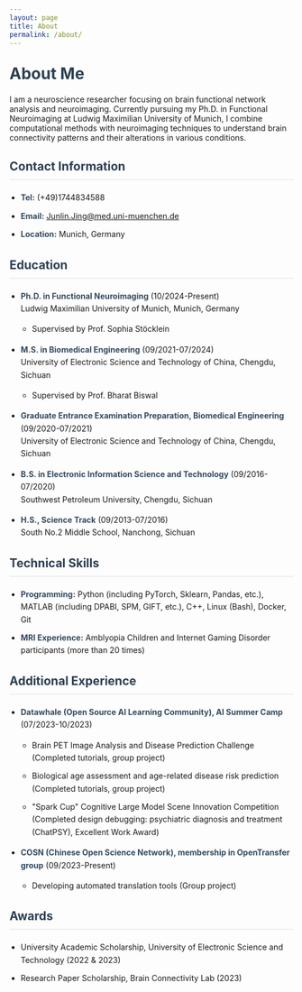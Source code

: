 ```yaml
---
layout: page
title: About
permalink: /about/
---
```


# About Me

I am a neuroscience researcher focusing on brain functional network analysis and neuroimaging. Currently pursuing my Ph.D. in Functional Neuroimaging at Ludwig Maximilian University of Munich, I combine computational methods with neuroimaging techniques to understand brain connectivity patterns and their alterations in various conditions.

## Contact Information

- **Tel:** (+49)1744834588
- **Email:** Junlin.Jing@med.uni-muenchen.de
- **Location:** Munich, Germany

## Education

- **Ph.D. in Functional Neuroimaging** (10/2024-Present)  
  Ludwig Maximilian University of Munich, Munich, Germany
  - Supervised by Prof. Sophia Stöcklein

- **M.S. in Biomedical Engineering** (09/2021-07/2024)  
  University of Electronic Science and Technology of China, Chengdu, Sichuan
  - Supervised by Prof. Bharat Biswal

- **Graduate Entrance Examination Preparation, Biomedical Engineering** (09/2020-07/2021)  
  University of Electronic Science and Technology of China, Chengdu, Sichuan

- **B.S. in Electronic Information Science and Technology** (09/2016-07/2020)  
  Southwest Petroleum University, Chengdu, Sichuan

- **H.S., Science Track** (09/2013-07/2016)  
  South No.2 Middle School, Nanchong, Sichuan

## Technical Skills

- **Programming:** Python (including PyTorch, Sklearn, Pandas, etc.), MATLAB (including DPABI, SPM, GIFT, etc.), C++, Linux (Bash), Docker, Git
- **MRI Experience:** Amblyopia Children and Internet Gaming Disorder participants (more than 20 times)

## Additional Experience

- **Datawhale (Open Source AI Learning Community), AI Summer Camp** (07/2023-10/2023)
  - Brain PET Image Analysis and Disease Prediction Challenge (Completed tutorials, group project)
  - Biological age assessment and age-related disease risk prediction (Completed tutorials, group project)
  - "Spark Cup" Cognitive Large Model Scene Innovation Competition (Completed design debugging: psychiatric diagnosis and treatment (ChatPSY), Excellent Work Award)

- **COSN (Chinese Open Science Network), membership in OpenTransfer group** (09/2023-Present)
  - Developing automated translation tools (Group project)

## Awards

- University Academic Scholarship, University of Electronic Science and Technology (2022 & 2023)
- Research Paper Scholarship, Brain Connectivity Lab (2023)

<style>
h1, h2 {
    color: #2c3e50;
    margin-top: 30px;
    margin-bottom: 20px;
}

h2 {
    border-bottom: 2px solid #eee;
    padding-bottom: 10px;
}

ul {
    padding-left: 20px;
}

li {
    margin-bottom: 10px;
    line-height: 1.6;
}

strong {
    color: #34495e;
}
</style>
